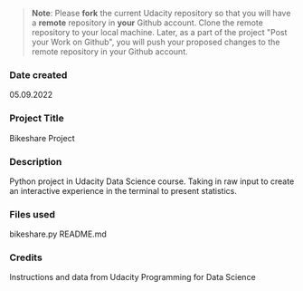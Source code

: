 >**Note**: Please **fork** the current Udacity repository so that you will have a **remote** repository in **your** Github account. Clone the remote repository to your local machine. Later, as a part of the project "Post your Work on Github", you will push your proposed changes to the remote repository in your Github account.

### Date created
05.09.2022

### Project Title
Bikeshare Project

### Description
Python project in Udacity Data Science course. Taking in raw input to create an interactive experience in the terminal to present statistics.

### Files used
bikeshare.py
README.md

### Credits
Instructions and data from Udacity Programming for Data Science
